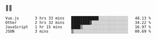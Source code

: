 ### 👨‍💻

<!--START_SECTION:waka-->
```text
Vue.js       3 hrs 33 mins   ████████████░░░░░░░░░░░░░   48.13 % 
Other        2 hrs 32 mins   ████████▓░░░░░░░░░░░░░░░░   34.22 % 
JavaScript   1 hr 15 mins    ████▒░░░░░░░░░░░░░░░░░░░░   16.97 % 
JSON         3 mins          ▒░░░░░░░░░░░░░░░░░░░░░░░░   00.69 % 
```
<!--END_SECTION:waka-->
